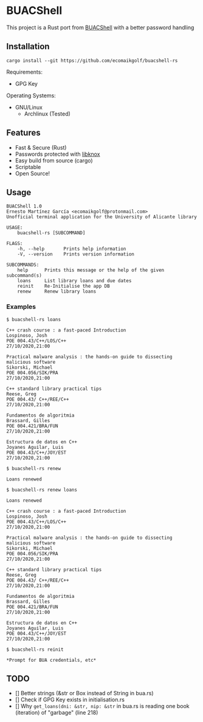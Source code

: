 # BUACShell 
This project is a Rust port from [BUACShell](https://github.com/ecomaikgolf/BUACShell) with a better password handling

## Installation
```
cargo install --git https://github.com/ecomaikgolf/buacshell-rs
```

Requirements:
 * GPG Key

Operating Systems:
 * GNU/Linux
   * Archlinux (Tested)

## Features
* Fast & Secure (Rust)
* Passwords protected with [libknox](https://github.com/apognu/knox/tree/master/libknox)
* Easy build from source (cargo)
* Scriptable
* Open Source!

## Usage
```
BUACShell 1.0
Ernesto Martínez García <ecomaikgolf@protonmail.com>
Unofficial terminal application for the University of Alicante library

USAGE:
    buacshell-rs [SUBCOMMAND]

FLAGS:
    -h, --help       Prints help information
    -V, --version    Prints version information

SUBCOMMANDS:
    help      Prints this message or the help of the given subcommand(s)
    loans     List library loans and due dates
    reinit    Re-Initialise the app DB
    renew     Renew library loans
 ```

### Examples

```
$ buacshell-rs loans

C++ crash course : a fast-paced Introduction
Lospinoso, Josh
POE 004.43/C++/LOS/C++
27/10/2020,21:00

Practical malware analysis : the hands-on guide to dissecting malicious software
Sikorski, Michael
POE 004.056/SIK/PRA
27/10/2020,21:00

C++ standard library practical tips
Reese, Greg
POE 004.43/ C++/REE/C++
27/10/2020,21:00

Fundamentos de algoritmia
Brassard, Gilles
POE 004.421/BRA/FUN
27/10/2020,21:00

Estructura de datos en C++
Joyanes Aguilar, Luis
POE 004.43/C++/JOY/EST
27/10/2020,21:00
```

```
$ buacshell-rs renew

Loans renewed
```

```
$ buacshell-rs renew loans

Loans renewed

C++ crash course : a fast-paced Introduction
Lospinoso, Josh
POE 004.43/C++/LOS/C++
27/10/2020,21:00

Practical malware analysis : the hands-on guide to dissecting malicious software
Sikorski, Michael
POE 004.056/SIK/PRA
27/10/2020,21:00

C++ standard library practical tips
Reese, Greg
POE 004.43/ C++/REE/C++
27/10/2020,21:00

Fundamentos de algoritmia
Brassard, Gilles
POE 004.421/BRA/FUN
27/10/2020,21:00

Estructura de datos en C++
Joyanes Aguilar, Luis
POE 004.43/C++/JOY/EST
27/10/2020,21:00
```

```
$ buacshell-rs reinit

*Prompt for BUA credentials, etc*
```

## TODO
- [] Better strings (&str or Box<str> instead of String in bua.rs)
- [] Check if GPG Key exists in initialisation.rs
- [] Why `get_loans(dni: &str, nip: &str` in bua.rs is reading one book (iteration) of "garbage" (line 218)
